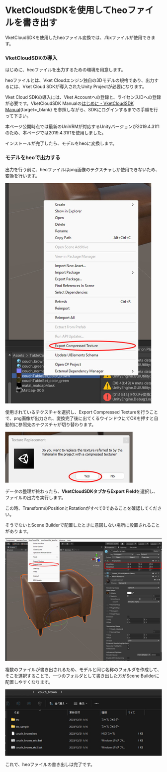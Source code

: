 
# VketCloudSDKを使用してheoファイルを書き出す

VketCloudSDKを使用したheoファイル変換では、.fbxファイルが使用できます。

### VketCloudSDKの導入

はじめに、heoファイルを出力するための環境を用意します。

heoファイルとは、Vket Cloudエンジン独自の3Dモデルの規格であり、出力するには、Vket Cloud SDKが導入されたUnity Projectが必要になります。

Vket Cloud SDKの導入には、Vket Accountへの登録と、ライセンスIDへの登録が必要です。VketCloudSDK Manualの[はじめに - VketCloudSDK Manual](https://vrhikky.github.io/VketCloudSDK_Documents/latest/ja/index.html){target=_blank} を参照しながら、SDKにログインするまでの手順を行って下さい。

本ページ公開時点では最新のUniVRMが対応するUnityバージョンが2019.4.31f1のため、本ページでは2019.4.31f1を使用しました。

インストールが完了したら、モデルをheoに変換します。

### モデルをheoで出力する

出力を行う前に、heoファイルはpng画像のテクスチャしか使用できないため、変換を行います。

![ReformattingAssets_10](img/ReformattingAssets_10.jpg)

使用されているテクスチャを選択し、Export Compressed Textureを行うことで、png画像が出力され、変換完了後に出てくるウインドウにてOKを押すと自動的に参照先のテクスチャが切り替わります。

![ReformattingAssets_11](img/ReformattingAssets_11.jpg)

データの整理が終わったら、**VketCloudSDKタブからExport Field**を選択し、ファイルの出力を実行します。

この時、TransformのPositionとRotationがすべて0であることを確認してください。

そうでないとScene Builderで配置したときに意図しない場所に設置されることがあります。

![ReformattingAssets_12](img/ReformattingAssets_12.jpg)

複数のファイルが書き出されるため、モデルと同じ名称のフォルダを作成して、そこを選択することで、一つのフォルダとして書き出した方がScene Builderに配置しやすくなります。

![ReformattingAssets_13](img/ReformattingAssets_13.jpg)

これで、heoファイルの書き出しは完了です。
